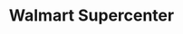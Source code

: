 ---
title: "Walmart Supercenter"
url: /frisco/walmart-supercenter-stonebrook-parkway/
shop: supermarket
---